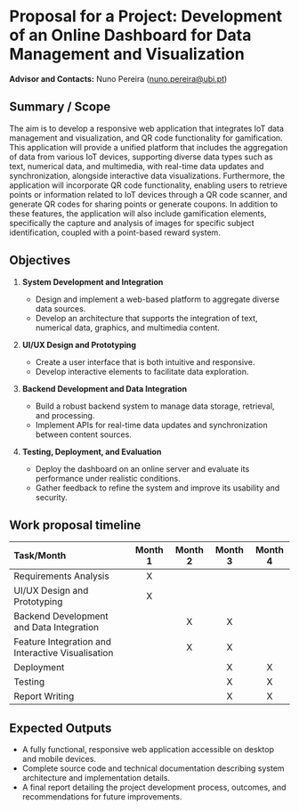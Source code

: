 # Proposal for a Project: Development of an Online Dashboard for Data Management and Visualization

**Advisor and Contacts:** Nuno Pereira (nuno.pereira@ubi.pt)

## Summary / Scope

The aim is to develop a responsive web application that integrates IoT data management and visualization, and QR code functionality for gamification. This application will provide a unified platform that includes the aggregation of data from various IoT devices, supporting diverse data types such as text, numerical data, and multimedia, with real-time data updates and synchronization, alongside interactive data visualizations. Furthermore, the application will incorporate QR code functionality, enabling users to retrieve points or information related to IoT devices through a QR code scanner, and generate QR codes for sharing points or generate coupons. In addition to these features, the application will also include gamification elements, specifically the capture and analysis of images for specific subject identification, coupled with a point-based reward system.

## Objectives

1.  **System Development and Integration**
    - Design and implement a web-based platform to aggregate diverse data sources.
    - Develop an architecture that supports the integration of text, numerical data, graphics, and multimedia content.

2.  **UI/UX Design and Prototyping**
    - Create a user interface that is both intuitive and responsive.
    - Develop interactive elements to facilitate data exploration.

3.  **Backend Development and Data Integration**
    - Build a robust backend system to manage data storage, retrieval, and processing.
    - Implement APIs for real-time data updates and synchronization between content sources.

4.  **Testing, Deployment, and Evaluation**
    - Deploy the dashboard on an online server and evaluate its performance under realistic conditions.
    - Gather feedback to refine the system and improve its usability and security.

## Work proposal timeline

| Task/Month                                        | Month 1 | Month 2 | Month 3 | Month 4 |
| :------------------------------------------------ | :-----: | :-----: | :-----: | :-----: |
| Requirements Analysis                             |    X    |         |         |         |
| UI/UX Design and Prototyping                      |    X    |         |         |         |
| Backend Development and Data Integration          |         |    X    |    X    |         |
| Feature Integration and Interactive Visualisation |         |    X    |    X    |         |
| Deployment                                        |         |         |    X    |    X    |
| Testing                                           |         |         |    X    |    X    |
| Report Writing                                    |         |         |    X    |    X    |

## Expected Outputs

- A fully functional, responsive web application accessible on desktop and mobile devices.
- Complete source code and technical documentation describing system architecture and implementation details.
- A final report detailing the project development process, outcomes, and recommendations for future improvements.
